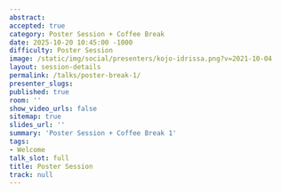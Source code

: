 ```yaml
---
abstract:
accepted: true
category: Poster Session + Coffee Break
date: 2025-10-20 10:45:00 -1000
difficulty: Poster Session
image: /static/img/social/presenters/kojo-idrissa.png?v=2021-10-04
layout: session-details
permalink: /talks/poster-break-1/
presenter_slugs:
published: true
room: ''
show_video_urls: false
sitemap: true
slides_url: ''
summary: 'Poster Session + Coffee Break 1'
tags:
- Welcome
talk_slot: full
title: Poster Session
track: null
---
```

